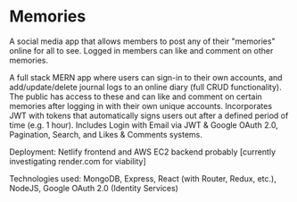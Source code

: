 # Memories
A social media app that allows members to post any of their "memories" online for all to see. Logged in members can like and comment on other memories.

A full stack MERN app where users can sign-in to their own accounts, and add/update/delete journal logs to an online diary (full CRUD functionality). The public has access to these and can like and comment on certain memories after logging in with their own unique accounts. Incorporates JWT with tokens that automatically signs users out after a defined period of time (e.g. 1 hour). Includes Login with Email via JWT & Google OAuth 2.0, Pagination, Search, and Likes & Comments systems. 

Deployment: Netlify frontend and AWS EC2 backend probably [currently investigating render.com for viability]

Technologies used: MongoDB, Express, React (with Router, Redux, etc.), NodeJS, Google OAuth 2.0 (Identity Services)
